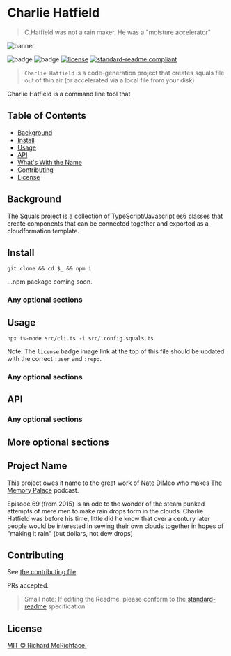# Charlie Hatfield
> C.Hatfield was not a rain maker. He was a "moisture accelerator"

![banner]()

![badge]()
![badge]()
[![license](https://img.shields.io/github/license/federalies/CharlieHatfield.svg)](LICENSE)
[![standard-readme compliant](https://img.shields.io/badge/readme%20style-standard-brightgreen.svg?style=flat-square)](https://github.com/RichardLitt/standard-readme)

> `Charlie Hatfield` is a code-generation project that creates squals file out of thin air (or accelerated via a local file from your disk)


Charlie Hatfield is a command line tool that 


## Table of Contents

- [Background](#background)
- [Install](#install)
- [Usage](#usage)
- [API](#api)
- [What's With the Name](#ProjectName)
- [Contributing](#contributing)
- [License](#license)


## Background

The Squals project is a collection of TypeScript/Javascript es6 classes that create components that can be connected together and exported as a cloudformation template.

## Install

`git clone && cd $_ && npm i`

...npm package coming soon.


### Any optional sections

## Usage

`npx ts-node src/cli.ts -i src/.config.squals.ts`


Note: The `license` badge image link at the top of this file should be updated with the correct `:user` and `:repo`.

### Any optional sections

## API

### Any optional sections

## More optional sections

## Project Name

This project owes it name to the great work of Nate DiMeo who makes [The Memory Palace](http://thememorypalace.us/2015/07/charlie-god-of-rain/) podcast. 

Episode 69 (from 2015) is an ode to the wonder of the steam punked attempts of mere men to make rain drops form in the clouds. Charlie Hatfield was before his time, little did he know that over a century later people would be interested in sewing their own clouds together in hopes of "making it rain" (but dollars, not dew drops)


## Contributing

See [the contributing file](CONTRIBUTING.md)

PRs accepted.

> Small note: If editing the Readme, please conform to the [standard-readme](https://github.com/RichardLitt/standard-readme) specification.


## License

[MIT © Richard McRichface.](../LICENSE)
